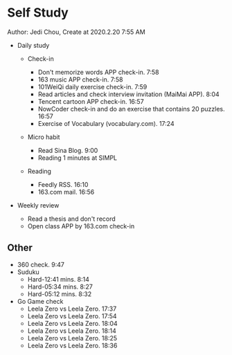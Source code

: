 # Self Study

Author: Jedi Chou, Create at 2020.2.20 7:55 AM

* Daily study
  * Check-in
    * Don't memorize words APP check-in. 7:58
    * 163 music APP check-in. 7:58
    * 101WeiQi daily exercise check-in. 7:59
    * Read articles and check interview invitation (MaiMai APP). 8:04
    * Tencent cartoon APP check-in. 16:57
    * NowCoder check-in and do an exercise that contains 20 puzzles. 16:57
    * Exercise of Vocabulary (vocabulary.com). 17:24

  * Micro habit
    * Read Sina Blog. 9:00
    * Reading 1 minutes at SIMPL

  * Reading
    * Feedly RSS. 16:10
    * 163.com mail. 16:56

* Weekly review
  * Read a thesis and don't record
  * Open class APP by 163.com check-in

## Other

* 360 check. 9:47
* Suduku
  * Hard-12:41 mins. 8:14
  * Hard-05:34 mins. 8:27
  * Hard-05:12 mins. 8:32
* Go Game check
  * Leela Zero vs Leela Zero. 17:37
  * Leela Zero vs Leela Zero. 17:54
  * Leela Zero vs Leela Zero. 18:04
  * Leela Zero vs Leela Zero. 18:14
  * Leela Zero vs Leela Zero. 18:25
  * Leela Zero vs Leela Zero. 18:36
